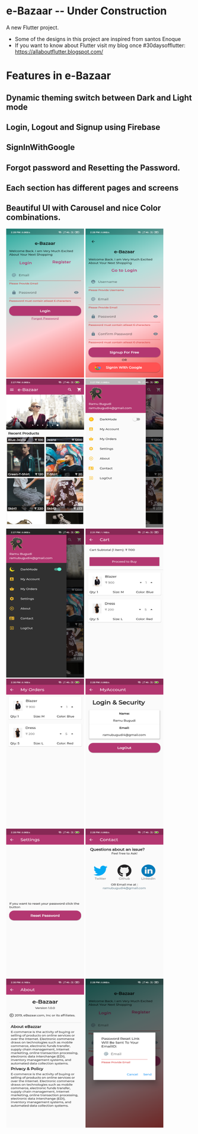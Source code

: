 # e-Bazaar -- Under Construction

A new Flutter project.
- Some of the designs in this project are inspired from santos Enoque
- If you want to know about Flutter visit my blog once #30daysofflutter: https://allaboutflutter.blogspot.com/

# Features in e-Bazaar

##  Dynamic theming switch between Dark and Light mode
##  Login, Logout and Signup using Firebase
##  SignInWithGoogle
##  Forgot password and Resetting the Password.
##  Each section has different pages and screens
##  Beautiful UI with Carousel and nice Color combinations.

<img src="images/readmePics/img1.png" width="210" height="400"> <img src="images/readmePics/img2.png" width="210" height="400"> <img src="images/readmePics/img3.png" width="210" height="400"> <img src="images/readmePics/img4.png" width="210" height="400"> <img src="images/readmePics/img5.png" width="210" height="400"> <img src="images/readmePics/img6.png" width="210" height="400"> <img src="images/readmePics/img7.png" width="210" height="400"> <img src="images/readmePics/img8.png" width="210" height="400"> <img src="images/readmePics/img9.png" width="210" height="400"> <img src="images/readmePics/img10.png" width="210" height="400"> <img src="images/readmePics/img11.png" width="210" height="400"> <img src="images/readmePics/img12.png" width="210" height="400"> 
 
